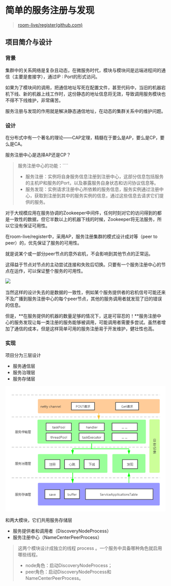 # 简单的服务注册与发现

> [room-live/register(github.com)](https://github.com/SCAUComputerClassOneEEE/room-live/tree/master/register)

## 项目简介与设计

### 背景

集群中的关系网络是复杂且动态，在微服务时代，模块与模块间是远端进程间的通信（主要是套接字），通过IP : Port的形式访问。

如果为了模块间的调用，把通信地址写死在配置文件，甚至代码中，当旧的机器宕机下线、新的机器上线工作时，这份静态的地址信息将无效，导致调用服务模块也不得不下线维护，非常痛苦。

服务注册与发现的作用就是解决静态通信地址，在动态的集群关系中的维护问题。

### 设计

在分布式中有一个著名的理论——CAP定理，精髓在于要么是AP，要么是CP，要么是CA。

服务注册中心是选择AP还是CP？	

> 服务注册中心的功能：````
>
> - 服务注册：实例将自身服务信息注册到注册中心，这部分信息包括服务的主机IP和服务的Port，以及暴露服务自身状态和访问协议信息等。
> - 服务发现：实例请求注册中心所依赖的服务信息，服务实例通过注册中心，获取到注册到其中的服务实例的信息，通过这些信息去请求它们提供的服务。

对于大规模应用在服务协调的Zookeeper中间件，任何时刻对它的访问得到的都是一致性的数据，但它半数以上的机器下线的时候，Zookeeper将无法服务，所以它没有保证可用性。

在room-live/register中，采用AP，服务注册集群的模式设计成对等（peer to peer）的，优先保证了服务的可用性。

就是说某个或一部分peer节点的意外宕机，不会影响到其他节点的正常运。

这得益于节点对节点的主动尝试连接和失败后切换。只要有一个服务注册中心的节点在运作，可以保证整个服务的可用性。

![](https://raw.githubusercontent.com/hiluyx/cloudingImage/master/img/%E8%AE%BE%E8%AE%A1.png)

当然这样的设计失去的是数据的一致性，例如某个服务提供者的宕机信号可能还来不及广播到服务注册中心的每个peer节点，其他的服务调用者就发现了旧的错误的信息。

但是，**在服务提供的机器的数量足够的情况下，这是可容忍的！**服务注册中心的服务发现让每一类注册的服务能够被调用，可能调用者需要多尝试。虽然者增加了通信的成本，但是这样简单可用的服务注册易于开发维护，健壮性也高。

### 实现

项目分为三层设计

- 服务通信层
- 服务治理层
- 服务存储层

![](https://raw.githubusercontent.com/hiluyx/cloudingImage/master/img/%E6%A8%A1%E5%9E%8B.png)

和两大模块，它们共用服务存储层

- 服务提供者和调用者（DiscoveryNodeProcess）
- 服务注册中心（NameCenterPeerProcess）

> 这两个模块设计成独立的线程 process 。一个服务中具备哪种角色就启用哪些线程。
>
> - node角色：启动DiscoveryNodeProcess；
> - peer角色：启动DiscoveryNodeProcess和NameCenterPeerProcess。

